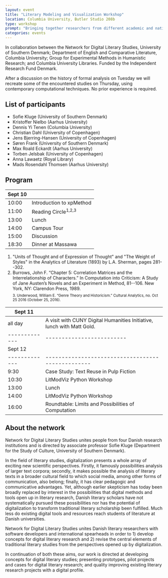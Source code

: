 ```yaml
---
layout: event
title: "Literary Modeling and Visualization Workshop"
location: Columbia University, Butler Studio 208b
type: workshop
prompt: "Bringing together researchers from different academic and national traditions, this workshop explores the limits and the possibilities of formal literary analysis."
categories: events
---
```


In collaboration between the Network for Digital Literary Studies, University of Southern
Denmark; Department of English and Comparative Literature, Columbia University; Group for
Experimental Methods in Humanistic Research; and Columbia University Libraries. Funded by the
Independent Research Fund Denmark.

After a discussion on the history of formal analysis on Tuesday we will recreate some of the
encountered studies on Thursday, using contemporary computational techniques. No prior
experience is required.

## List of participants

- Sofie Kluge (University of Southern Denmark)
- Kristoffer Nielbo (Aarhus University)
- Dennis Yi Tenen (Columbia University)
- Christian Dahl (University of Copenhagen)
- Jens Bjerring-Hansen (University of Copenhagen)
- Søren Frank (University of Southern Denmark)
- Max Roald Eckardt (Aarhus University)
- Torben Jelsbak (University of Copenhagen)
- Anna Lawaetz (Royal Library)
- Mads Rosendahl Thomsen (Aarhus University)

## Program

| Sept 10       |                                |
| ------------- | -------------------------      |
| 10:00         | Introduction to xpMethod       |
| 11:00         | Reading Circle<sup>1,2,3</sup> |
| 13:00         | Lunch                          |
| 14:00         | Campus Tour                    |
| 15:00         | Discussion                     |
| 18:30         | Dinner at Massawa              |

1. "Units of Thought and of Expression of Thought" and "The Weight of Styles" in the Analytics
   of Literature (1893) by L.A. Sherman, pages 281--302.
2. Burrows, John F. “Chapter 5: Correlation Matrices and the Interrelationship of Characters.”
   In Computation into Criticism: A Study of Jane Austen’s Novels and an Experiment in Method,
81--106. New York, NY: Clarendon Press, 1989.  
<sub>3. Underwood, William E. “Genre Theory and Historicism.” Cultural Analytics, no. Oct 25 2016
   (October 25, 2016).</sub>

    
    

| Sept 11       |                                                                        |
| ------------- | -------------------------                                              |
| all day       | A visit with CUNY Digital Humanities Initiative, lunch with Matt Gold. |
| ------------- | -------------------------                                              |
| Sept 12       |                                                     |
| ------------- | -------------------------------------------------   |
| 9:30          | Case Study: Text Reuse in Pulp Fiction              |
| 10:30         | LitModViz Python Workshop                           |
| 13:00         | Lunch                                               |
| 14:00         | LitModViz Python Workshop                           |
| 16:00         | Roundtable: Limits and Possibilities of Computation |

## About the network

Network for Digital Literary Studies unites people from four Danish research institutions and
is directed by associate professor Sofie Kluge (Department for the Study of Culture, University
of Southern Denmark).

In the field of literary studies, digitalization presents a whole array of exciting new
scientific perspectives. Firstly, it famously possibilities analysis of larger text corpora;
secondly, it makes possible the analysis of literary texts in a broader cultural field to which
social media, among other forms of communication, also belong; finally, it has clear pedagogic
and communicative advantages. Yet, although earlier skepticism has today been broadly replaced
by interest in the possibilities that digital methods and tools open up in literary research,
Danish literary scholars have not systematically pursued these possibilities nor has the
potential of digitalization to transform traditional literary scholarship been fulfilled. Much
less do existing digital tools and resources reach students of literature at Danish
universities.

Network for Digital Literary Studies unites Danish literary researchers with software
developers and international spearheads in order to 1) develop concepts for digital literary
research and 2) revise the central elements of traditional literary studies from the
perspectives opened up by digitalization.

In continuation of both these aims, our work is directed at developing concepts for digital
literary studies; presenting prototypes, pilot projects and cases for digital literary
research; and quality improving existing literary research projects with a digital profile.

